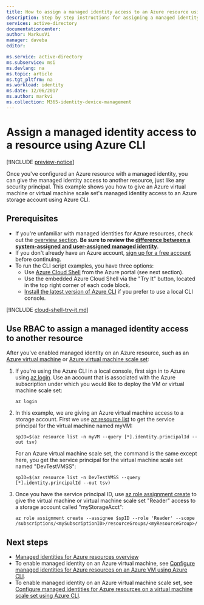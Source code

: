 ```yaml
---
title: How to assign a managed identity access to an Azure resource using Azure CLI
description: Step by step instructions for assigning a managed identity on one resource, access to another resource, using Azure CLI.
services: active-directory
documentationcenter: 
author: MarkusVi
manager: daveba
editor: 

ms.service: active-directory
ms.subservice: msi
ms.devlang: na
ms.topic: article
ms.tgt_pltfrm: na
ms.workload: identity
ms.date: 12/06/2017
ms.author: markvi
ms.collection: M365-identity-device-management
---
```


# Assign a managed identity access to a resource using Azure CLI

[!INCLUDE [preview-notice](../../../includes/active-directory-msi-preview-notice.md)]

Once you've configured an Azure resource with a managed identity, you can give the managed identity access to another resource, just like any security principal. This example shows you how to give an Azure virtual machine or virtual machine scale set's managed identity access to an Azure storage account using Azure CLI.

## Prerequisites

- If you're unfamiliar with managed identities for Azure resources, check out the [overview section](overview.md). **Be sure to review the [difference between a system-assigned and user-assigned managed identity](overview.md#how-does-it-work)**.
- If you don't already have an Azure account, [sign up for a free account](https://azure.microsoft.com/free/) before continuing.
- To run the CLI script examples, you have three options:
    - Use [Azure Cloud Shell](../../cloud-shell/overview.md) from the Azure portal (see next section).
    - Use the embedded Azure Cloud Shell via the "Try It" button, located in the top right corner of each code block.
    - [Install the latest version of Azure CLI](https://docs.microsoft.com/cli/azure/install-azure-cli) if you prefer to use a local CLI console. 

[!INCLUDE [cloud-shell-try-it.md](../../../includes/cloud-shell-try-it.md)]

## Use RBAC to assign a managed identity access to another resource

After you've enabled managed identity on an Azure resource, such as an [Azure virtual machine](qs-configure-cli-windows-vm.md) or [Azure virtual machine scale set](qs-configure-cli-windows-vmss.md): 

1. If you're using the Azure CLI in a local console, first sign in to Azure using [az login](/cli/azure/reference-index#az-login). Use an account that is associated with the Azure subscription under which you would like to deploy the VM or virtual machine scale set:

   ```azurecli-interactive
   az login
   ```

2. In this example, we are giving an Azure virtual machine access to a storage account. First we use [az resource list](/cli/azure/resource/#az-resource-list) to get the service principal for the virtual machine named myVM:

   ```azurecli-interactive
   spID=$(az resource list -n myVM --query [*].identity.principalId --out tsv)
   ```
   For an Azure virtual machine scale set, the command is the same except here, you get the service principal for the virtual machine scale set named "DevTestVMSS":
   
   ```azurecli-interactive
   spID=$(az resource list -n DevTestVMSS --query [*].identity.principalId --out tsv)
   ```

3. Once you have the service principal ID, use [az role assignment create](/cli/azure/role/assignment#az-role-assignment-create) to give the virtual machine or virtual machine scale set "Reader" access to a storage account called "myStorageAcct":

   ```azurecli-interactive
   az role assignment create --assignee $spID --role 'Reader' --scope /subscriptions/<mySubscriptionID>/resourceGroups/<myResourceGroup>/providers/Microsoft.Storage/storageAccounts/myStorageAcct
   ```

## Next steps

- [Managed identities for Azure resources overview](overview.md)
- To enable managed identity on an Azure virtual machine, see [Configure managed identities for Azure resources on an Azure VM using Azure CLI](qs-configure-cli-windows-vm.md).
- To enable managed identity on an Azure virtual machine scale set, see [Configure managed identities for Azure resources on a virtual machine scale set using Azure CLI](qs-configure-cli-windows-vmss.md).
